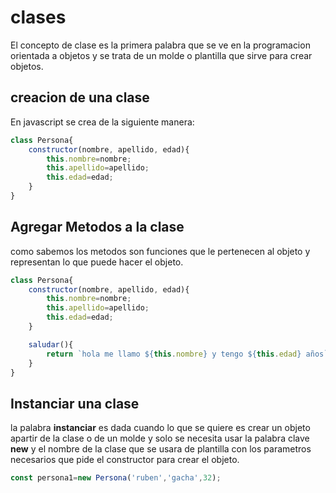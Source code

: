 # clases

El concepto de clase es la primera palabra que se ve en la programacion orientada a objetos y se trata de un molde o plantilla que sirve para crear objetos.


## creacion de una clase
En javascript se crea de la siguiente manera:

```javascript
class Persona{
    constructor(nombre, apellido, edad){
        this.nombre=nombre;
        this.apellido=apellido;
        this.edad=edad;
    }
}
```

## Agregar Metodos a la clase

como sabemos los metodos son funciones que le pertenecen al objeto y representan lo que puede hacer el objeto.

```javascript
class Persona{
    constructor(nombre, apellido, edad){
        this.nombre=nombre;
        this.apellido=apellido;
        this.edad=edad;
    }

    saludar(){
        return `hola me llamo ${this.nombre} y tengo ${this.edad} años`;
    }
}
```

## Instanciar una clase

la palabra **instanciar** es dada cuando lo que se quiere es crear un objeto apartir de la clase o de un molde y solo se necesita usar la palabra clave **new** y el nombre de la clase que se usara de plantilla con los parametros necesarios que pide el constructor para crear el objeto.

```javascript
const persona1=new Persona('ruben','gacha',32);
```